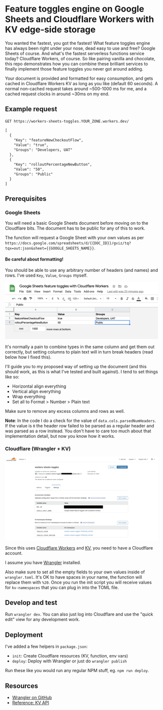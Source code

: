 # Feature toggles engine on Google Sheets and Cloudflare Workers with KV edge-side storage

You wanted the fastest, you got the fastest! What feature toggles engine has always been right under your nose, dead easy to use and free? Google Sheets of course. And what's the fastest serverless functions service today? Cloudflare Workers, of course. So like pairing vanilla and chocolate, this repo demonstrates how you can combine these brilliant services to finally implement those feature toggles you never got around adding.

Your document is provided and formatted for easy consumption, and gets cached in Cloudflare Workers KV as long as you like (default 60 seconds). A normal non-cached request takes around ~500-1000 ms for me, and a cached request clocks in around ~30ms on my end.

## Example request

`GET https://workers-sheets-toggles.YOUR_ZONE.workers.dev/`

```
[
  {
    "Key": "featureNewCheckoutFlow",
    "Value": "true",
    "Groups": "Developers, UAT"
  },
  {
    "Key": "rolloutPercentageNewButton",
    "Value": "50",
    "Groups": "Public"
  }
]
```

## Prerequisites

### Google Sheets

You will need a basic Google Sheets document before moving on to the Cloudflare bits. The document has to be public for any of this to work.

The function will request a Google Sheet with your own values as per `https://docs.google.com/spreadsheets/d/{{DOC_ID}}/gviz/tq?tqx=out:json&sheet={{GOOGLE_SHEETS_NAME}}`.

#### Be careful about formatting!

You should be able to use any arbitrary number of headers (and names) and rows. I've used `Key`, `Value`, `Groups` myself.

![Google Sheets setup](docs/google-sheets.png)

It's normally a pain to combine types in the same column and get them out correctly, but setting columns to plain text will in turn break headers (read below how I fixed this).

I'll guide you to my proposed way of setting up the document (and this should work, as this is what I've tested and built against). I tend to set things like so:

- Horizontal align everything
- Vertical align everything
- Wrap everything
- Set all to Format > Number > Plain text

Make sure to remove any excess columns and rows as well.

**Note**: In the code I do a check for the value of `data.cols.parsedNumHeaders`. If the value is `0` the header row failed to be parsed as a regular header and was parsed as a row instead. You don't have to care too much about that implementation detail, but now you know how it works.

### Cloudflare (Wrangler + KV)

![Cloudflare setup](docs/cloudflare.png)

Since this uses [Cloudflare Workers](https://workers.cloudflare.com) and [KV](https://www.cloudflare.com/products/workers-kv/), you need to have a Cloudflare account.

I assume you have [Wrangler](https://github.com/cloudflare/wrangler) installed.

Also make sure to set all the empty fields to your own values inside of `wrangler.toml`. It's OK to have spaces in your name, the function will replace them with `%20`. Once you run the init script you will receive values for `kv-namespaces` that you can plug in into the TOML file.

## Develop and test

Run `wrangler dev`. You can also just log into Cloudflare and use the "quick edit" view for any development work.

## Deployment

I've added a few helpers in `package.json`:

- `init`: Create Cloudflare resources (KV, function, env vars)
- `deploy`: Deploy with Wrangler or just do `wrangler publish`

Run these like you would run any regular NPM stuff, eg. `npm run deploy`.

## Resources

- [Wrangler on GitHub](https://github.com/cloudflare/wrangler)
- [Reference: KV API](https://developers.cloudflare.com/workers/reference/apis/kv/)
